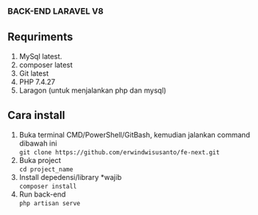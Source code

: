 ### BACK-END LARAVEL V8

## Requriments
1. MySql latest.
2. composer latest
3. Git latest
4. PHP 7.4.27
5. Laragon (untuk menjalankan php dan mysql)

## Cara install
1. Buka terminal CMD/PowerShell/GitBash, kemudian jalankan command dibawah ini \
``git clone https://github.com/erwindwisusanto/fe-next.git`` 
2. Buka project \
``cd project_name``
3. Install depedensi/library *wajib \
``composer install``
4. Run back-end \
``php artisan serve``
